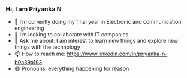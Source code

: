 ### Hi, I am Priyanka N


- 🔭 I’m currently doing my final year in Electronic and communication engineering
- 👯 I’m looking to collaborate with IT companies
- 💬 Ask me about: I am interest to learn new things and explore new things with the technology
- 📫 How to reach me: https://www.linkedin.com/in/priyanka-n-b0a39a193
- 😄 Pronouns: everything happening for reason
